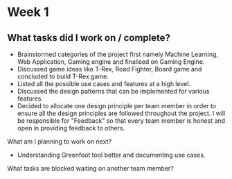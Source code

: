 # Week 1
## What tasks did I work on / complete?

* Brainstormed categories of the project first namely Machine Learning, Web Application, Gaming engine and finalised on Gaming Engine.
* Discussed game ideas like T-Rex, Road Fighter, Board game and concluded to build T-Rex game.
* Listed all the possible use cases and features at a high level.
* Discussed the design patterns that can be implemented for various features.
* Decided to allocate one design principle per team member in order to ensure all the design principles are followed throughout the project. I will be responsible for "Feedback" so that every team member is honest and open in providing feedback to others.

What am I planning to work on next?
* Understanding Greenfoot tool better and documenting use cases.

What tasks are blocked waiting on another team member?
